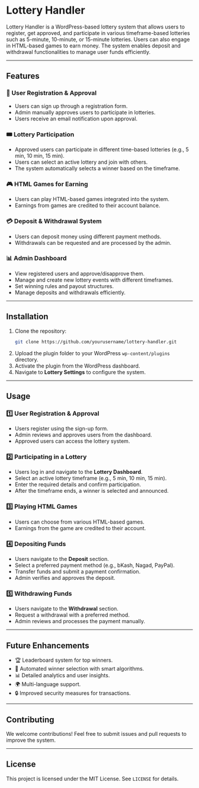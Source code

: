 # Lottery Handler

Lottery Handler is a WordPress-based lottery system that allows users to register, get approved, and participate in various timeframe-based lotteries such as 5-minute, 10-minute, or 15-minute lotteries. Users can also engage in HTML-based games to earn money. The system enables deposit and withdrawal functionalities to manage user funds efficiently.

---

## Features

### 📝 User Registration & Approval
- Users can sign up through a registration form.
- Admin manually approves users to participate in lotteries.
- Users receive an email notification upon approval.

### 🎟️ Lottery Participation
- Approved users can participate in different time-based lotteries (e.g., 5 min, 10 min, 15 min).
- Users can select an active lottery and join with others.
- The system automatically selects a winner based on the timeframe.

### 🎮 HTML Games for Earning
- Users can play HTML-based games integrated into the system.
- Earnings from games are credited to their account balance.

### 💳 Deposit & Withdrawal System
- Users can deposit money using different payment methods.
- Withdrawals can be requested and are processed by the admin.

### 📊 Admin Dashboard
- View registered users and approve/disapprove them.
- Manage and create new lottery events with different timeframes.
- Set winning rules and payout structures.
- Manage deposits and withdrawals efficiently.

---

## Installation

1. Clone the repository:
   ```sh
   git clone https://github.com/yourusername/lottery-handler.git
   ```
2. Upload the plugin folder to your WordPress `wp-content/plugins` directory.
3. Activate the plugin from the WordPress dashboard.
4. Navigate to **Lottery Settings** to configure the system.

---

## Usage

### 1️⃣ User Registration & Approval
- Users register using the sign-up form.
- Admin reviews and approves users from the dashboard.
- Approved users can access the lottery system.

### 2️⃣ Participating in a Lottery
- Users log in and navigate to the **Lottery Dashboard**.
- Select an active lottery timeframe (e.g., 5 min, 10 min, 15 min).
- Enter the required details and confirm participation.
- After the timeframe ends, a winner is selected and announced.

### 3️⃣ Playing HTML Games
- Users can choose from various HTML-based games.
- Earnings from the game are credited to their account.

### 4️⃣ Depositing Funds
- Users navigate to the **Deposit** section.
- Select a preferred payment method (e.g., bKash, Nagad, PayPal).
- Transfer funds and submit a payment confirmation.
- Admin verifies and approves the deposit.

### 5️⃣ Withdrawing Funds
- Users navigate to the **Withdrawal** section.
- Request a withdrawal with a preferred method.
- Admin reviews and processes the payment manually.

---

## Future Enhancements
- 🏆 Leaderboard system for top winners.
- 🤖 Automated winner selection with smart algorithms.
- 📊 Detailed analytics and user insights.
- 🌍 Multi-language support.
- 🔒 Improved security measures for transactions.

---

## Contributing
We welcome contributions! Feel free to submit issues and pull requests to improve the system.

---

## License
This project is licensed under the MIT License. See `LICENSE` for details.

